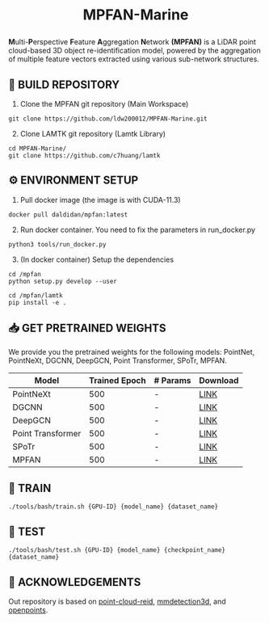 # <p align="center">MPFAN-Marine</p>

<b>M</b>ulti-<b>P</b>erspective <b>F</b>eature <b>A</b>ggregation <b>N</b>etwork <b>(MPFAN)</b> is a LiDAR point cloud-based 3D object re-identification model, powered by the aggregation of multiple feature vectors extracted using various sub-network structures.

## 🚀 BUILD REPOSITORY
1. Clone the MPFAN git repository (Main Workspace)
```
git clone https://github.com/ldw200012/MPFAN-Marine.git
```
2. Clone LAMTK git repository (Lamtk Library)
```
cd MPFAN-Marine/
git clone https://github.com/c7huang/lamtk
```
## ⚙️ ENVIRONMENT SETUP
1. Pull docker image (the image is with CUDA-11.3)
```
docker pull daldidan/mpfan:latest
```
2. Run docker container. You need to fix the parameters in run_docker.py
```
python3 tools/run_docker.py
```
3. (In docker container) Setup the dependencies
```
cd /mpfan
python setup.py develop --user

cd /mpfan/lamtk
pip install -e .
```

## 📥 GET PRETRAINED WEIGHTS
We provide you the pretrained weights for the following models: PointNet, PointNeXt, DGCNN, DeepGCN, Point Transformer, SPoTr, MPFAN.

| Model          | Trained Epoch | # Params | Download  |
| -------------- | ------------- | -------- | --------- |
| PointNeXt      | 500           | -        | [LINK](#) |
| DGCNN          | 500           | -        | [LINK](#) |
| DeepGCN        | 500           | -        | [LINK](#) |
| Point Transformer | 500        | -        | [LINK](#) |
| SPoTr          | 500           | -        | [LINK](#) |
| MPFAN          | 500           | -        | [LINK](https://drive.usercontent.google.com/download?id=1pGCarCGP6N-qt4nYr8WU7YqgYSuvEJUT) |

## 🎯 TRAIN
```
./tools/bash/train.sh {GPU-ID} {model_name} {dataset_name}
```

## 🧪 TEST
```
./tools/bash/test.sh {GPU-ID} {model_name} {checkpoint_name} {dataset_name}
```

## 🙏 ACKNOWLEDGEMENTS
Out repository is based on <a href="https://github.com/bentherien/point-cloud-reid.git">point-cloud-reid</a>, <a href="https://github.com/open-mmlab/mmdetection3d.git">mmdetection3d</a>, and <a href="https://github.com/guochengqian/openpoints.git">openpoints</a>.

<!-- ## CITE OUR WORK -->